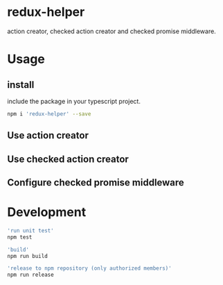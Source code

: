 # redux-helper

action creator, checked action creator and checked promise middleware.

# Usage 

## install

include the package in your typescript project.

```bash
npm i 'redux-helper' --save
```

## Use action creator


## Use checked action creator

## Configure checked promise middleware


# Development

```bash
'run unit test'
npm test

'build'
npm run build

'release to npm repository (only authorized members)'
npm run release
```

